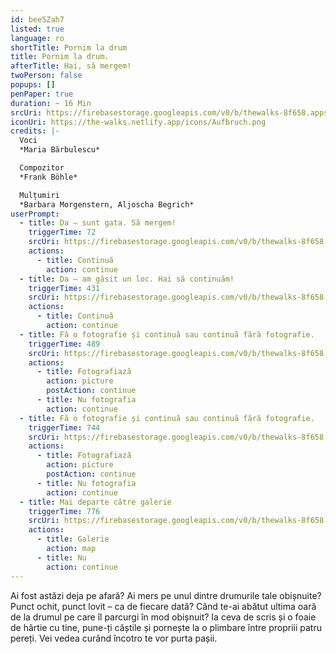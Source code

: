 ```yaml
---
id: bee5Zah7
listed: true
language: ro
shortTitle: Pornim la drum
title: Pornim la drum.
afterTitle: Hai, să mergem!
twoPerson: false
popups: []
penPaper: true
duration: ~ 16 Min
srcUri: https://firebasestorage.googleapis.com/v0/b/thewalks-8f658.appspot.com/o/mp3%2Fv0%2Fde_bee5Zah7%2Fde_bee5Zah7.mp3?alt=media&token=3c1b438f-00e3-44eb-b400-352aa2f0ee44
iconUri: https://the-walks.netlify.app/icons/Aufbruch.png
credits: |-
  Voci
  *Maria Bărbulescu*

  Compozitor
  *Frank Böhle*

  Mulțumiri
  *Barbara Morgenstern, Aljoscha Begrich*
userPrompt:
  - title: Da – sunt gata. Să mergem!
    triggerTime: 72
    srcUri: https://firebasestorage.googleapis.com/v0/b/thewalks-8f658.appspot.com/o/mp3%2Fv0%2Fde_bee5Zah7%2Fde_bee5Zah7_loop_1.mp3?alt=media&token=61c4d8ff-7332-4b83-8ca9-d0951f94261c
    actions:
      - title: Continuă
        action: continue
  - title: Da – am găsit un loc. Hai să continuăm!
    triggerTime: 431
    srcUri: https://firebasestorage.googleapis.com/v0/b/thewalks-8f658.appspot.com/o/mp3%2Fv0%2Fde_bee5Zah7%2Fde_bee5Zah7_loop_2.mp3?alt=media&token=5cc78231-0772-44cb-b4bb-7efd873ad045
    actions:
      - title: Continuă
        action: continue
  - title: Fă o fotografie și continuă sau continuă fără fotografie.
    triggerTime: 489
    srcUri: https://firebasestorage.googleapis.com/v0/b/thewalks-8f658.appspot.com/o/mp3%2Fv0%2Fde_bee5Zah7%2Fde_bee5Zah7_loop_3.mp3?alt=media&token=eee75c2a-c745-4e38-9bba-83d277346aa0
    actions:
      - title: Fotografiază
        action: picture
        postAction: continue
      - title: Nu fotografia
        action: continue
  - title: Fă o fotografie și continuă sau continuă fără fotografie.
    triggerTime: 744
    srcUri: https://firebasestorage.googleapis.com/v0/b/thewalks-8f658.appspot.com/o/mp3%2Fv0%2Fde_bee5Zah7%2Fde_bee5Zah7_loop_4.mp3?alt=media&token=3df62014-aaec-4560-8d39-4b792913f7ce
    actions:
      - title: Fotografiază
        action: picture
        postAction: continue
      - title: Nu fotografia
        action: continue
  - title: Mai departe către galerie
    triggerTime: 776
    srcUri: https://firebasestorage.googleapis.com/v0/b/thewalks-8f658.appspot.com/o/static%2Fmedias%2Fmulti_Zeubeel8_loop.mp3?alt=media&token=88349085-3303-48b9-bdc6-fd7b09519a26
    actions:
      - title: Galerie
        action: map
      - title: Nu
        action: continue
---
```

Ai fost astăzi deja pe afară? Ai mers pe unul dintre drumurile tale obișnuite? Punct ochit, punct lovit – ca de fiecare dată? Când te-ai abătut ultima oară de la drumul pe care îl parcurgi în mod obișnuit? Ia ceva de scris și o foaie de hârtie cu tine, pune-ți căștile și pornește la o plimbare între propriii patru pereți. Vei vedea curând încotro te vor purta pașii.
